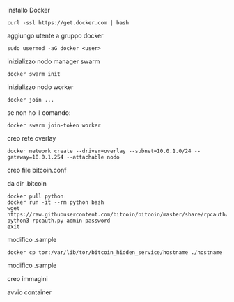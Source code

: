 installo Docker

    curl -ssl https://get.docker.com | bash
  
aggiungo utente a gruppo docker

    sudo usermod -aG docker <user>

inizializzo nodo manager swarm
    
    docker swarm init

inizializzo nodo worker
  
    docker join ... 
  
  se non ho il comando: 
      
    docker swarm join-token worker

creo rete overlay

  	docker network create --driver=overlay --subnet=10.0.1.0/24 --gateway=10.0.1.254 --attachable nodo


creo file bitcoin.conf

  da dir .bitcoin
    
    docker pull python
    docker run -it --rm python bash
	wget https://raw.githubusercontent.com/bitcoin/bitcoin/master/share/rpcauth/rpcauth.py
	python3 rpcauth.py admin password
	exit

  modifico .sample

    docker cp tor:/var/lib/tor/bitcoin_hidden_service/hostname ./hostname

  modifico .sample

  



creo immagini

avvio container


  

